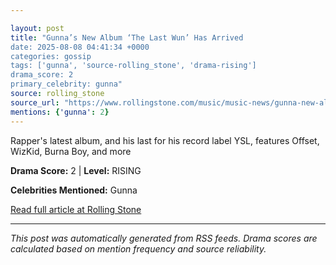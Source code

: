 ```yaml
---

layout: post
title: "Gunna’s New Album ‘The Last Wun’ Has Arrived
date: 2025-08-08 04:41:34 +0000
categories: gossip
tags: ['gunna', 'source-rolling_stone', 'drama-rising']
drama_score: 2
primary_celebrity: gunna"
source: rolling_stone
source_url: "https://www.rollingstone.com/music/music-news/gunna-new-album-the-last-wun-1235403328/"
mentions: {'gunna': 2}
---
```



Rapper's latest album, and his last for his record label YSL, features Offset, WizKid, Burna Boy, and more

**Drama Score:** 2 | **Level:** RISING

**Celebrities Mentioned:** Gunna

[Read full article at Rolling Stone](https://www.rollingstone.com/music/music-news/gunna-new-album-the-last-wun-1235403328/)

---


*This post was automatically generated from RSS feeds. Drama scores are calculated based on mention frequency and source reliability.*
